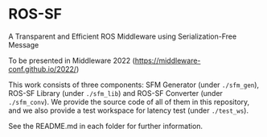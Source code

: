 # ROS-SF

A Transparent and Efficient ROS Middleware using Serialization-Free Message

To be presented in Middleware 2022 (https://middleware-conf.github.io/2022/)

This work consists of three components: SFM Generator (under `./sfm_gen`), ROS-SF Library (under `./sfm_lib`) and ROS-SF Converter (under `./sfm_conv`).  We provide the source code of all of them in this repository, and we also provide a test workspace for latency test (under `./test_ws`). 

See the README.md in each folder for further information.

